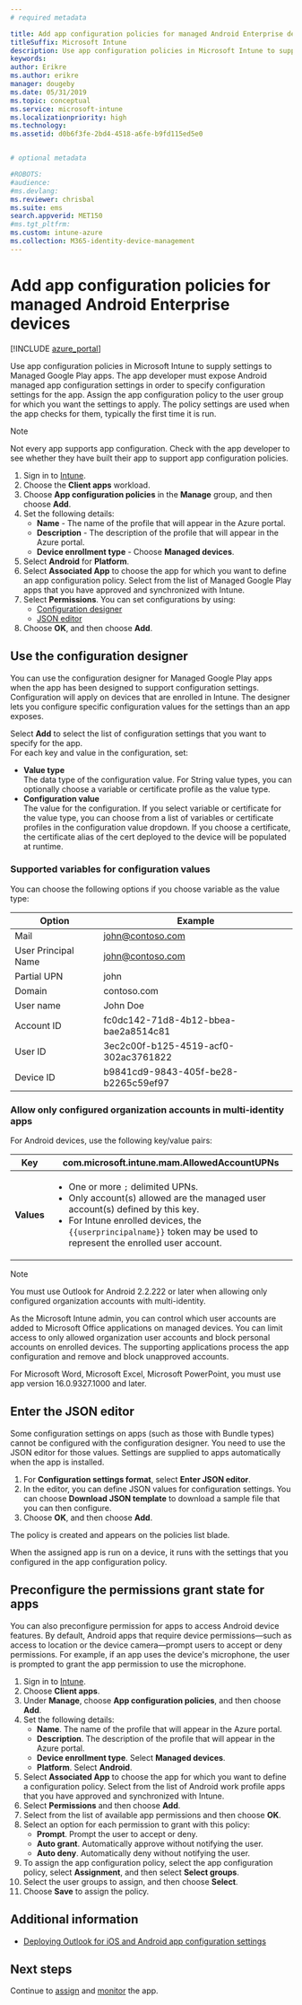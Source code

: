 ```yaml
---
# required metadata

title: Add app configuration policies for managed Android Enterprise devices
titleSuffix: Microsoft Intune
description: Use app configuration policies in Microsoft Intune to supply settings when users run a Managed Google Play app.
keywords:
author: Erikre
ms.author: erikre
manager: dougeby
ms.date: 05/31/2019
ms.topic: conceptual
ms.service: microsoft-intune
ms.localizationpriority: high
ms.technology:
ms.assetid: d0b6f3fe-2bd4-4518-a6fe-b9fd115ed5e0


# optional metadata

#ROBOTS:
#audience:
#ms.devlang:
ms.reviewer: chrisbal
ms.suite: ems
search.appverid: MET150
#ms.tgt_pltfrm:
ms.custom: intune-azure
ms.collection: M365-identity-device-management
---
```


# Add app configuration policies for managed Android Enterprise devices

[!INCLUDE [azure_portal](./includes/azure_portal.md)]

Use app configuration policies in Microsoft Intune to supply settings to Managed Google Play apps. The app developer must expose Android managed app configuration settings in order to specify configuration settings for the app. Assign the app configuration policy to the user group for which you want the settings to apply.  The policy settings are used when the app checks for them, typically the first time it is run.

> [!Note]  
> Not every app supports app configuration. Check with the app developer to see whether they have built their app to support app configuration policies.

1. Sign in to [Intune](https://go.microsoft.com/fwlink/?linkid=2090973).
3. Choose the **Client apps** workload.
4. Choose **App configuration policies** in the **Manage** group, and then choose **Add**.
5. Set the following details:
    - **Name** - The name of the profile that will appear in the Azure portal.
    - **Description** - The  description of the profile that will appear in the Azure portal.
    - **Device enrollment type** - Choose **Managed devices**.
6. Select **Android** for **Platform**.
7. Select **Associated App** to choose the app for which you want to define an app configuration policy. Select from the list of Managed Google Play apps that you have approved and synchronized with Intune.
8. Select **Permissions**. You can set configurations by using:
    - [Configuration designer](#use-the-configuration-designer)
    - [JSON editor](#enter-the-json-editor)
9. Choose **OK**, and then choose **Add**.

## Use the configuration designer

You can use the configuration designer for Managed Google Play apps when the app has been designed to support configuration settings. Configuration will apply on devices that are enrolled in Intune. The designer lets you configure specific configuration values for the settings than an app exposes.

Select **Add** to select the list of configuration settings that you want to specify for the app.  
For each key and value in the configuration, set:

  - **Value type**  
    The data type of the configuration value. For String value types, you can optionally choose a variable or certificate profile as the value type.
  - **Configuration value**  
    The value for the configuration. If you select variable or certificate for the value type, you can choose from a list of variables or certificate profiles in the configuration value dropdown.  If you choose a certificate, the certificate alias of the cert deployed to the device will be populated at runtime.
    
### Supported variables for configuration values

You can choose the following options if you choose variable as the value type:

| Option | Example |
|----|----|
| Mail | john@contoso.com |
| User Principal Name | john@contoso.com |
| Partial UPN | john |
| Domain | contoso.com |
| User name | John Doe |
| Account ID | fc0dc142-71d8-4b12-bbea-bae2a8514c81 |
| User ID | 3ec2c00f-b125-4519-acf0-302ac3761822 |
| Device ID | b9841cd9-9843-405f-be28-b2265c59ef97 |

### Allow only configured organization accounts in multi-identity apps 

For Android devices, use the following key/value pairs:

| **Key** | com.microsoft.intune.mam.AllowedAccountUPNs |
|--------|-------------------------------------------------------------------------------------------------------------------------------------------------------------------------------------------------------------------------------|
| **Values** | <ul><li>One or more <code>;</code> delimited UPNs.</li><li>Only account(s) allowed are the managed user account(s) defined by this key.</li><li> For Intune enrolled devices, the <code>{{userprincipalname}}</code> token may be used to represent the enrolled user account.</li></ul> |

   > [!NOTE]
   > You must use Outlook for Android 2.2.222 or later when allowing only configured organization accounts with multi-identity.<p></p>
   > As the Microsoft Intune admin, you can control which user accounts are added to Microsoft Office applications on managed devices. You can limit access to only allowed organization user accounts and block personal accounts on enrolled devices. The supporting applications process the app configuration and remove and block unapproved accounts.<p></p>
   > For Microsoft Word, Microsoft Excel, Microsoft PowerPoint, you must use app version 16.0.9327.1000 and later. 

## Enter the JSON editor

Some configuration settings on apps (such as those with Bundle types) cannot be configured with the configuration designer. You need to use the JSON editor for those values. Settings are supplied to apps automatically when the app is installed.

1. For **Configuration settings format**, select **Enter JSON editor**.
2. In the editor, you can define JSON values for configuration settings. You can choose **Download JSON template** to download a sample file that you can then configure.
3. Choose **OK**, and then choose **Add**.

The policy is created and appears on the policies list blade.

When the assigned app is run on a device, it runs with the settings that you configured in the app configuration policy.

## Preconfigure the permissions grant state for apps

You can also preconfigure permission for apps to access Android device features. By default, Android apps that require device permissions—such as access to location or the device camera—prompt users to accept or deny permissions. For example, if an app uses the device's microphone, the user is prompted to grant the app permission to use the microphone.

1. Sign in to [Intune](https://go.microsoft.com/fwlink/?linkid=2090973).
3. Choose **Client apps**.
3. Under **Manage**, choose **App configuration policies**, and then choose **Add**.
4. Set the following details:
    - **Name**. The name of the profile that will appear in the Azure portal.
    - **Description**. The  description of the profile that will appear in the Azure portal.
    - **Device enrollment type**. Select **Managed devices**.
    - **Platform**. Select **Android**.
5. Select **Associated App** to choose the app for which you want to define a configuration policy. Select from the list of Android work profile apps that you have approved and synchronized with Intune.
6. Select **Permissions** and then choose **Add**.
7. Select from the list of available app permissions and then choose **OK**.
8. Select an option for each permission to grant with this policy:
    - **Prompt**. Prompt the user to accept or deny.
    - **Auto grant**. Automatically approve without notifying the user.
    - **Auto deny**. Automatically deny without notifying the user.
9. To assign the app configuration policy, select the app configuration policy, select **Assignment**, and then select **Select groups**.
10. Select the user groups to assign, and then choose **Select**.
11. Choose **Save** to assign the policy.

## Additional information

- [Deploying Outlook for iOS and Android app configuration settings](https://docs.microsoft.com/exchange/clients-and-mobile-in-exchange-online/outlook-for-ios-and-android/outlook-for-ios-and-android-configuration-with-microsoft-intune)

## Next steps

Continue to [assign](apps-deploy.md) and [monitor](apps-monitor.md) the app.

